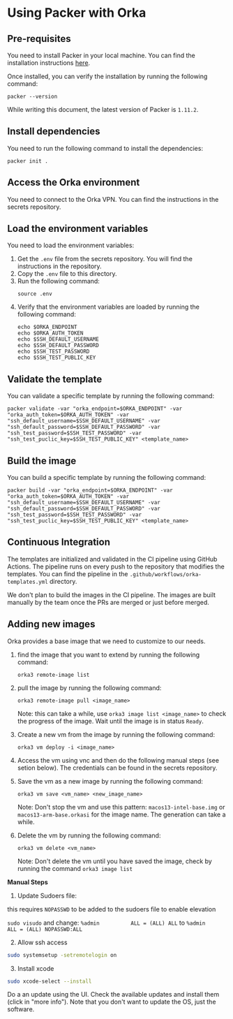 # Using Packer with Orka

## Pre-requisites

You need to install Packer in your local machine. You can find the installation instructions [here](https://learn.hashicorp.com/tutorials/packer/get-started-install-cli).

Once installed, you can verify the installation by running the following command:

```shell
packer --version
```

While writing this document, the latest version of Packer is `1.11.2`.

## Install dependencies

You need to run the following command to install the dependencies:

```shell
packer init .
```

## Access the Orka environment

You need to connect to the Orka VPN. You can find the instructions in the secrets repository. 

## Load the environment variables

You need to load the environment variables:

1. Get the `.env` file from the secrets repository. You will find the instructions in the repository.
2. Copy the `.env` file to this directory.
3. Run the following command:
    ```shell
    source .env
    ```
4. Verify that the environment variables are loaded by running the following command:
    ```shell
    echo $ORKA_ENDPOINT
    echo $ORKA_AUTH_TOKEN
    echo $SSH_DEFAULT_USERNAME
    echo $SSH_DEFAULT_PASSWORD
    echo $SSH_TEST_PASSWORD
    echo $SSH_TEST_PUBLIC_KEY
    ```

## Validate the template

You can validate a specific template by running the following command:

```shell
packer validate -var "orka_endpoint=$ORKA_ENDPOINT" -var "orka_auth_token=$ORKA_AUTH_TOKEN" -var "ssh_default_username=$SSH_DEFAULT_USERNAME" -var "ssh_default_password=$SSH_DEFAULT_PASSWORD" -var "ssh_test_password=$SSH_TEST_PASSWORD" -var "ssh_test_puclic_key=$SSH_TEST_PUBLIC_KEY" <template_name>
```

## Build the image

You can build a specific template by running the following command:

```shell
packer build -var "orka_endpoint=$ORKA_ENDPOINT" -var "orka_auth_token=$ORKA_AUTH_TOKEN" -var "ssh_default_username=$SSH_DEFAULT_USERNAME" -var "ssh_default_password=$SSH_DEFAULT_PASSWORD" -var "ssh_test_password=$SSH_TEST_PASSWORD" -var "ssh_test_puclic_key=$SSH_TEST_PUBLIC_KEY" <template_name>
```

## Continuous Integration

The templates are initialized and validated in the CI pipeline using GitHub Actions. The pipeline runs on every push to the repository that modifies the templates. You can find the pipeline in the `.github/workflows/orka-templates.yml` directory.

We don't plan to build the images in the CI pipeline. The images are built manually by the team once the PRs are merged or just before merged. 

## Adding new images

Orka provides a base image that we need to customize to our needs. 

1. find the image that you want to extend by running the following command:
    ```shell
    orka3 remote-image list
    ```
2. pull the image by running the following command:
    ```shell
    orka3 remote-image pull <image_name>
    ```
    Note: this can take a while, use `orka3 image list <image_name>` to check the progress of the image. Wait until the image is in status `Ready`.

3. Create a new vm from the image by running the following command:
    ```shell
    orka3 vm deploy -i <image_name>
    ```
4. Access the vm using vnc and then do the following manual steps (see setion below). The credentials can be found in the secrets repository.
5. Save the vm as a new image by running the following command:
    ```shell
    orka3 vm save <vm_name> <new_image_name>
    ```
    Note: Don't stop the vm and use this pattern: `macos13-intel-base.img` or `macos13-arm-base.orkasi` for the image name. The generation can take a while.
6. Delete the vm by running the following command:
    ```shell
    orka3 vm delete <vm_name>
    ```
    Note: Don't delete the vm until you have saved the image, check by running the command `orka3 image list`



**Manual Steps**

1. Update Sudoers file:

this requires `NOPASSWD` to be added to the sudoers file to enable elevation

`sudo visudo`
and change:
`%admin          ALL = (ALL) ALL`
to
`%admin          ALL = (ALL) NOPASSWD:ALL`

2. Allow ssh access

```bash
sudo systemsetup -setremotelogin on
```
3. Install xcode

```bash
sudo xcode-select --install
```

Do a an update using the UI. Check the available updates and install them (click in "more info"). Note that you don't want to update the OS, just the software.

